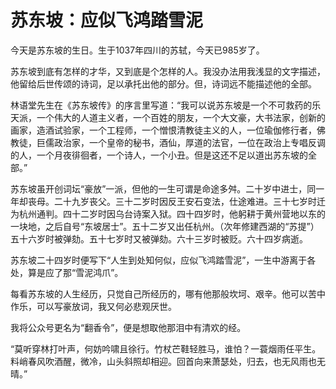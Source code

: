 # 苏东坡：应似飞鸿踏雪泥

今天是苏东坡的生日。生于1037年四川的苏轼，今天已985岁了。

苏东坡到底有怎样的才华，又到底是个怎样的人。我没办法用我浅显的文字描述，他留给后世传颂的诗词，足以承托出他的部分。但，诗词远不能描述他的全部。

林语堂先生在《苏东坡传》的序言里写道：“我可以说苏东坡是一个不可救药的乐天派，一个伟大的人道主义者，一个百姓的朋友，一个大文豪，大书法家，创新的画家，造酒试验家，一个工程师，一个憎恨清教徒主义的人，一位瑜伽修行者，佛教徒，巨儒政治家，一个皇帝的秘书，酒仙，厚道的法官，一位在政治上专唱反调的人，一个月夜徘徊者，一个诗人，一个小丑。但是这还不足以道出苏东坡的全部。”

苏东坡虽开创词坛“豪放”一派，但他的一生可谓是命途多舛。二十岁中进士，同一年却丧母。二十九岁丧父。三十二岁时因反王安石变法，仕途难进。三十七岁时迁为杭州通判。四十二岁时因乌台诗案入狱。四十四岁时，他躬耕于黄州营地以东的一块地，之后自号“东坡居士”。五十二岁又出任杭州。（次年修建西湖的“苏提”）五十六岁时被弹劾。五十七岁时又被弹劾。六十三岁时被贬。六十四岁病逝。

苏东坡二十四岁时便写下“人生到处知何似，应似飞鸿踏雪泥”，一生中游离于各处，算是应了那“雪泥鸿爪”。

每看苏东坡的人生经历，只觉自己所经历的，哪有他那般坎坷、艰辛。他可以苦中作乐，可以写豪放词，我又何必悲观厌世。

我将公众号更名为“翻香令”，便是想取他那泪中有清欢的经。

“莫听穿林打叶声，何妨吟啸且徐行。竹杖芒鞋轻胜马，谁怕？一蓑烟雨任平生。  
料峭春风吹酒醒，微冷，山头斜照却相迎。回首向来萧瑟处，归去，也无风雨也无晴。”
